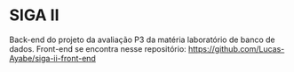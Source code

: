 # SIGA II
Back-end do projeto da avaliação P3 da matéria laboratório de banco de dados. Front-end se encontra nesse repositório: https://github.com/Lucas-Ayabe/siga-ii-front-end
